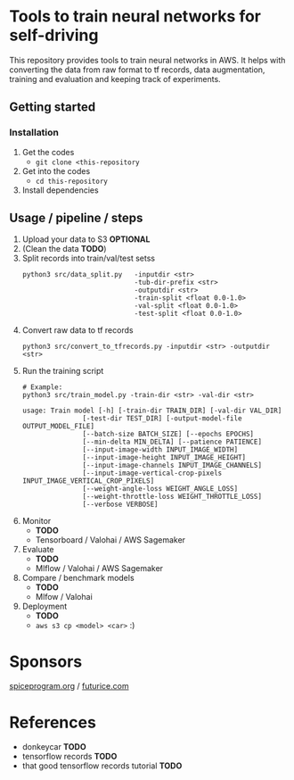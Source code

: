 # Tools to train neural networks for self-driving
This repository provides tools to train neural networks in AWS. It helps with converting the data from raw format to tf records, data augmentation, training and evaluation and keeping track of experiments.

## Getting started
### Installation
1. Get the codes
    - `git clone <this-repository`
1. Get into the codes
    - `cd this-repository`
1. Install dependencies

## Usage / pipeline / steps
1. Upload your data to S3 **OPTIONAL**
1. (Clean the data **TODO**)
1. Split records into train/val/test setss
    ```
    python3 src/data_split.py   -inputdir <str> 
                                -tub-dir-prefix <str>
                                -outputdir <str>
                                -train-split <float 0.0-1.0>
                                -val-split <float 0.0-1.0>
                                -test-split <float 0.0-1.0>
    ```
1. Convert raw data to tf records
    ```
    python3 src/convert_to_tfrecords.py -inputdir <str> -outputdir <str>
    ```
1. Run the training script
    ```
    # Example:
    python3 src/train_model.py -train-dir <str> -val-dir <str>

    usage: Train model [-h] [-train-dir TRAIN_DIR] [-val-dir VAL_DIR]
                   [-test-dir TEST_DIR] [-output-model-file OUTPUT_MODEL_FILE]
                   [--batch-size BATCH_SIZE] [--epochs EPOCHS]
                   [--min-delta MIN_DELTA] [--patience PATIENCE]
                   [--input-image-width INPUT_IMAGE_WIDTH]
                   [--input-image-height INPUT_IMAGE_HEIGHT]
                   [--input-image-channels INPUT_IMAGE_CHANNELS]
                   [--input-image-vertical-crop-pixels INPUT_IMAGE_VERTICAL_CROP_PIXELS]
                   [--weight-angle-loss WEIGHT_ANGLE_LOSS]
                   [--weight-throttle-loss WEIGHT_THROTTLE_LOSS]
                   [--verbose VERBOSE]
    ```
1. Monitor
    - **TODO**
    - Tensorboard / Valohai / AWS Sagemaker
1. Evaluate
    - **TODO**
    - Mlflow / Valohai / AWS Sagemaker
1. Compare / benchmark models
    - **TODO**
    - Mlfow / Valohai
1. Deployment
    - **TODO**
    - `aws s3 cp <model> <car>` :)

# Sponsors
[spiceprogram.org](https://spiceprogram.fi) / [futurice.com](https://futurice.com)

# References
+ donkeycar **TODO**
+ tensorflow records **TODO**
+ that good tensorflow records tutorial **TODO**
